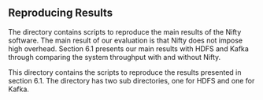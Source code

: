 Reproducing Results
-------

The directory contains scripts to reproduce the main results of the Nifty software. 
The main result of our evaluation is that Nifty does not impose high overhead. Section 6.1 presents our main results with HDFS and Kafka through comparing the system throughput with and without Nifty.

This directory contains the scripts to reproduce the results presented in section 6.1. The directory has two sub directories, one for HDFS and one for Kafka.







